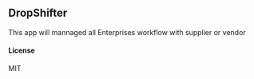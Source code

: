 ## DropShifter

This app will mannaged all Enterprises workflow with supplier or vendor

#### License

MIT